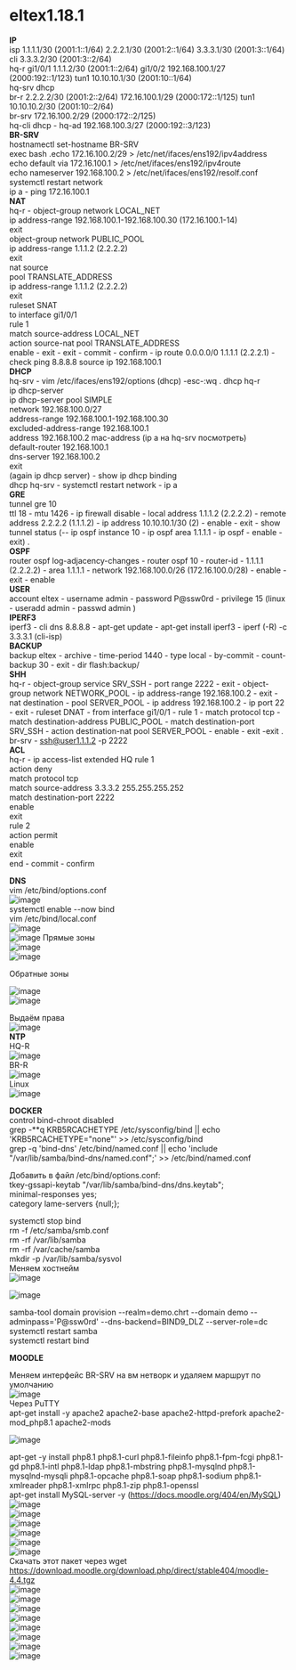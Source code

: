 # eltex1.18.1
**IP**  
isp 1.1.1.1/30 (2001:1::1/64) 2.2.2.1/30 (2001:2::1/64) 3.3.3.1/30 (2001:3::1/64)
cli 3.3.3.2/30 (2001:3::2/64)  
hq-r gi1/0/1 1.1.1.2/30 (2001:1::2/64) gi1/0/2 192.168.100.1/27 (2000:192::1/123) tun1 10.10.10.1/30 (2001:10::1/64)  
hq-srv dhcp  
br-r 2.2.2.2/30 (2001:2::2/64) 172.16.100.1/29 (2000:172::1/125) tun1 10.10.10.2/30 (2001:10::2/64)   
br-srv 172.16.100.2/29 (2000:172::2/125)  
hq-cli dhcp - hq-ad 192.168.100.3/27 (2000:192::3/123)  
**BR-SRV**  
hostnamectl set-hostname BR-SRV  
exec bash .echo 172.16.100.2/29 > /etc/net/ifaces/ens192/ipv4address  
echo default via 172.16.100.1 > /etc/net/ifaces/ens192/ipv4route  
echo nameserver 192.168.100.2 > /etc/net/ifaces/ens192/resolf.conf  
systemctl restart network  
ip a - ping 172.16.100.1   
**NAT**   
hq-r - object-group network LOCAL_NET  
ip address-range 192.168.100.1-192.168.100.30 (172.16.100.1-14)  
exit  
object-group network PUBLIC_POOL  
ip address-range 1.1.1.2 (2.2.2.2)  
exit  
nat source  
pool TRANSLATE_ADDRESS  
ip address-range 1.1.1.2 (2.2.2.2)  
exit  
ruleset SNAT   
to interface gi1/0/1   
rule 1  
match source-address LOCAL_NET  
action source-nat pool TRANSLATE_ADDRESS  
enable - exit - exit - commit - confirm - ip route 0.0.0.0/0 1.1.1.1 (2.2.2.1) - check ping 8.8.8.8 source ip 192.168.100.1  
**DHCP**    
hq-srv - vim /etc/ifaces/ens192/options (dhcp) -esc-:wq .
dhcp hq-r   
ip dhcp-server    
ip dhcp-server pool SIMPLE  
network 192.168.100.0/27     
address-range 192.168.100.1-192.168.100.30    
excluded-address-range 192.168.100.1  
address 192.168.100.2 mac-address (ip a на hq-srv посмотреть)  
default-router 192.168.100.1  
dns-server 192.168.100.2  
exit     
(again ip dhcp server) - show ip dhcp binding  
dhcp hq-srv - systemctl restart network  - ip a  
**GRE**     
tunnel gre 10  
ttl 18 - mtu 1426 - ip firewall disable - local address 1.1.1.2 (2.2.2.2) - remote address 2.2.2.2 (1.1.1.2) - ip address 10.10.10.1/30 (2) - enable - exit - show tunnel status (-- ip ospf instance 10 - ip ospf area 1.1.1.1 - ip ospf - enable - exit) .  
**OSPF**  
router ospf log-adjacency-changes - router ospf 10 - router-id - 1.1.1.1 (2.2.2.2) - area 1.1.1.1 - network 192.168.100.0/26 (172.16.100.0/28) - enable - exit - enable   
**USER**   
account eltex - username admin - password P@ssw0rd - privilege 15 (linux - useradd admin - passwd admin )  
**IPERF3**  
iperf3 - cli dns 8.8.8.8 - apt-get update - apt-get install iperf3 - iperf (-R) -c 3.3.3.1 (cli-isp)  
**BACKUP**   
backup eltex - archive - time-period 1440 - type local - by-commit - count-backup 30 - exit - dir flash:backup/  
**SHH**  
hq-r - object-group service SRV_SSH - port range 2222 - exit - object-group network NETWORK_POOL - ip address-range 192.168.100.2 - exit - nat destination - pool SERVER_POOL - ip address 192.168.100.2 - ip port 22 - exit - ruleset DNAT - from interface gi1/0/1 - rule 1 - match protocol tcp - match destination-address PUBLIC_POOL - match destination-port SRV_SSH - action destination-nat pool SERVER_POOL - enable - exit -exit .
br-srv - ssh@user1.1.1.2 -p 2222   
**ACL**   
hq-r - ip access-list extended HQ
rule 1  
action deny  
match protocol tcp  
match source-address 3.3.3.2 255.255.255.252  
match destination-port 2222  
enable   
exit  
rule 2  
action permit  
enable  
exit  
end - commit - confirm

**DNS**  
vim /etc/bind/options.conf  
![image](https://github.com/karterbratihka/eltexrus/assets/154001162/580ef92b-7673-4ddd-8a9d-ac0c7441ffd6)  
systemctl enable --now bind  
vim /etc/bind/local.conf     
![image](https://github.com/karterbratihka/eltexrus/assets/154001162/3ca151d5-cfda-4af8-b488-818fef4bbc8e)   
![image](https://github.com/karterbratihka/eltexrus/assets/154001162/f3ace640-a198-49ce-9943-abcaaf3e1d71)
Прямые зоны   
 ![image](https://github.com/karterbratihka/eltexrus/assets/154001162/605920ce-9c7b-4f7d-a8e5-1eb515371c47)  
![image](https://github.com/karterbratihka/eltexrus/assets/154001162/ba2e4366-3cfb-4e52-b6f8-7f8f69dc6d31)  

Обратные зоны
 
 ![image](https://github.com/karterbratihka/eltexrus/assets/154001162/7557e1a0-593a-4737-a56c-3778ca54ffdd)  
 ![image](https://github.com/karterbratihka/eltexrus/assets/154001162/48a93c3c-4ca2-4c00-a6bc-3ffc52224ed9)     

Выдаём права  
 ![image](https://github.com/karterbratihka/eltexrus/assets/154001162/49e60767-13eb-42d3-ad7a-63b6d55b9911)   
 **NTP**  
 HQ-R  
 ![image](https://github.com/karterbratihka/eltexrus/assets/154001162/93183d5b-6770-406d-959a-9ce1d526b3f4)   
 BR-R  
 ![image](https://github.com/karterbratihka/eltexrus/assets/154001162/bcfd84bf-0bad-4411-b0aa-948605e4ccd1)   
 Linux   
 ![image](https://github.com/karterbratihka/eltexrus/assets/154001162/60295a6e-6c04-40fa-86f5-78e70eba6d8e)  


**DOCKER**   
control bind-chroot disabled   
grep -**q KRB5RCACHETYPE /etc/sysconfig/bind || echo 'KRB5RCACHETYPE="none"' >> /etc/sysconfig/bind   
grep -q 'bind-dns' /etc/bind/named.conf || echo 'include "/var/lib/samba/bind-dns/named.conf";' >> /etc/bind/named.conf   

Добавить в файл  /etc/bind/options.conf:   
tkey-gssapi-keytab "/var/lib/samba/bind-dns/dns.keytab";   
        minimal-responses yes;     
category lame-servers {null;};   

systemctl stop bind   
rm -f /etc/samba/smb.conf    
rm -rf /var/lib/samba    
rm -rf /var/cache/samba   
mkdir -p /var/lib/samba/sysvol   
Меняем хостнейм   
![image](https://github.com/karterbratihka/eltex1.18.1/assets/154001162/db02a5d2-1d99-434b-81aa-f26245ce1bfb)   

![image](https://github.com/karterbratihka/eltex1.18.1/assets/154001162/96658d6b-8019-4140-b5f0-cc93dca0431d)   

samba-tool domain provision --realm=demo.chrt --domain demo --adminpass='P@ssw0rd' --dns-backend=BIND9_DLZ --server-role=dc   
systemctl restart samba   
systemctl restart bind   


**MOODLE**  

 Меняем интерфейс BR-SRV на  вм нетворк и удаляем маршрут по умолчанию  
 ![image](https://github.com/karterbratihka/eltex1.18.1/assets/154001162/5fa86441-6495-4b5f-a1d8-b68bb66107c1)   
 Через PuTTY   
apt-get install -y apache2 apache2-base apache2-httpd-prefork apache2-mod_php8.1 apache2-mods   

![image](https://github.com/karterbratihka/eltex1.18.1/assets/154001162/229a46f4-58f1-4354-b62f-c066f8a1cc73)   

apt-get -y install php8.1 php8.1-curl php8.1-fileinfo php8.1-fpm-fcgi php8.1-gd php8.1-intl php8.1-ldap php8.1-mbstring php8.1-mysqlnd php8.1-mysqlnd-mysqli php8.1-opcache php8.1-soap php8.1-sodium php8.1-xmlreader php8.1-xmlrpc php8.1-zip php8.1-openssl   
apt-get install MySQL-server -y (https://docs.moodle.org/404/en/MySQL)   
![image](https://github.com/karterbratihka/eltex1.18.1/assets/154001162/d2bc7153-b610-4084-90ac-e8ef2bf741b5)   
![image](https://github.com/karterbratihka/eltex1.18.1/assets/154001162/12a055d2-e519-472f-a9f7-9095edc0f1f1)   
![image](https://github.com/karterbratihka/eltex1.18.1/assets/154001162/c28d3074-146e-4a4c-bfb9-7e679674ad2e)   
![image](https://github.com/karterbratihka/eltex1.18.1/assets/154001162/7af7c0b3-afe1-4520-b93f-988e60533dcb)  
![image](https://github.com/karterbratihka/eltex1.18.1/assets/154001162/5e021e8c-2efa-45be-9bac-28a6d0caf7bd)   
![image](https://github.com/karterbratihka/eltex1.18.1/assets/154001162/9da62022-038d-4ea5-b307-c2e36dd616a4)  
Скачать этот пакет через wget     
https://download.moodle.org/download.php/direct/stable404/moodle-4.4.tgz   
![image](https://github.com/karterbratihka/eltex1.18.1/assets/154001162/03d02064-ca7a-48ab-a340-e88e3a7143ef)   
![image](https://github.com/karterbratihka/eltex1.18.1/assets/154001162/caae0063-4f42-48e7-807a-ce00f5464bd5)  
![image](https://github.com/karterbratihka/eltex1.18.1/assets/154001162/9dfcf851-8449-406a-88b0-615045d9bbc0)  
![image](https://github.com/karterbratihka/eltex1.18.1/assets/154001162/f17360e7-cf82-47c7-8eb0-b6e2403bf5af)   
![image](https://github.com/karterbratihka/eltex1.18.1/assets/154001162/c5a36801-68a8-4dac-85b8-067102c5cc51)  
![image](https://github.com/karterbratihka/eltex1.18.1/assets/154001162/64e8759c-b7f0-4050-b68e-d7df1f9390ef)  
![image](https://github.com/karterbratihka/eltex1.18.1/assets/154001162/ef229343-64ac-4ff5-b4b2-452bf43c6053)    
![image](https://github.com/karterbratihka/eltex1.18.1/assets/154001162/c3e5b8a3-cfec-4d50-9f45-bdf142b024d4)   







 
  














 



